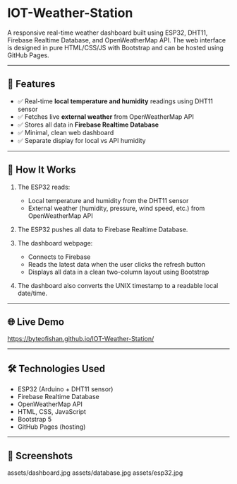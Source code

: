 # IOT-Weather-Station


A responsive real-time weather dashboard built using ESP32, DHT11, Firebase Realtime Database, and OpenWeatherMap API. The web interface is designed in pure HTML/CSS/JS with Bootstrap and can be hosted using GitHub Pages.

---

## 📌 Features

- ✅ Real-time **local temperature and humidity** readings using DHT11 sensor
- ✅ Fetches live **external weather** from OpenWeatherMap API
- ✅ Stores all data in **Firebase Realtime Database**
- ✅ Minimal, clean web dashboard
- ✅ Separate display for local vs API humidity

---

## 🧠 How It Works

1. The ESP32 reads:
   - Local temperature and humidity from the DHT11 sensor
   - External weather (humidity, pressure, wind speed, etc.) from OpenWeatherMap API

2. The ESP32 pushes all data to Firebase Realtime Database.

3. The dashboard webpage:
   - Connects to Firebase
   - Reads the latest data when the user clicks the refresh button
   - Displays all data in a clean two-column layout using Bootstrap

4. The dashboard also converts the UNIX timestamp to a readable local date/time.

---

## 🌐 Live Demo
https://byteofishan.github.io/IOT-Weather-Station/


---

## 🛠️ Technologies Used
- ESP32 (Arduino + DHT11 sensor)
- Firebase Realtime Database
- OpenWeatherMap API
- HTML, CSS, JavaScript
- Bootstrap 5
- GitHub Pages (hosting)

  
---

## 🧪 Screenshots
assets/dashboard.jpg
assets/database.jpg
assets/esp32.jpg



